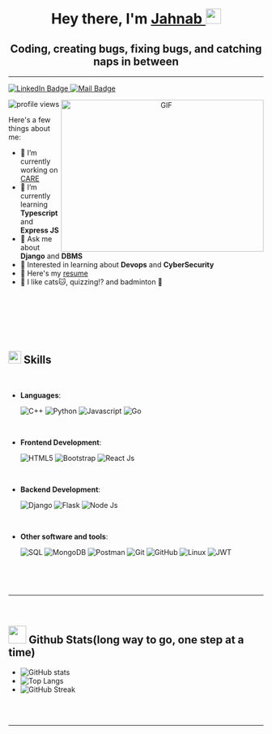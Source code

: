 <h1 align="center">Hey there, I'm <a href="https://jahnabdutta.github.io/">Jahnab </a><img src="https://media.giphy.com/media/hvRJCLFzcasrR4ia7z/giphy.gif" width="30px"/></h1>

<h2 align="center">Coding, creating bugs, fixing bugs,  and catching naps in between</h2>

<hr>
<p id="badges" >
  <a href="https://www.linkedin.com/in/jahnab-dutta/">
    <img src="https://img.shields.io/badge/LinkedIn-blue?style=for-the-badge&logo=linkedin&logoColor=white" alt="LinkedIn Badge"/>
  </a>
  <a href="mailto:dutta.4@iitj.ac.in">
    <img src="https://img.shields.io/badge/Email-red?style=for-the-badge&logo=gmail&logoColor=white" alt="Mail Badge"/>
  </a>
  </p>
  <img src="https://komarev.com/ghpvc/?username=JahnabDutta&style=flat-square" alt="profile views" />
<a target="_blank" align="center">
  <img align="right" top="500" height="300" width="400" alt="GIF" src="https://media.giphy.com/media/5wWf7HapUvpOumiXZRK/giphy.gif">
</a>



Here's a few things about me:

- 🔭 I’m currently working on <a href="https://github.com/coronasafe/care_fe">CARE</a>
- 🌱 I’m currently learning **Typescript** and **Express JS**
- 💬 Ask me about **Django** and **DBMS**
- 🤔 Interested in learning about **Devops** and **CyberSecurity**
- 📄 Here's my <a href="//drive.google.com/file/d/19lCSQ8zBPkRK-Jm-pUBcW3mtVS3wYorA/view?usp=sharing">resume</a>
- 🦄 I like cats🐱, quizzing⁉️ and badminton 🏸


<br>
<br>
<br>
<br>
<br>

## <img src="https://media2.giphy.com/media/QssGEmpkyEOhBCb7e1/giphy.gif?cid=ecf05e47a0n3gi1bfqntqmob8g9aid1oyj2wr3ds3mg700bl&rid=giphy.gif" width ="25"><b> Skills</b>
<br>


- **Languages**:

    ![C++](https://img.shields.io/badge/C++%20-%2300599C.svg?style=for-the-badge&logo=c%2B%2B&logoColor=white)
    ![Python](https://img.shields.io/badge/Python%20-%2314354C.svg?style=for-the-badge&logo=python&logoColor=white)
    ![Javascript](https://img.shields.io/badge/Javascript%20-%23F7DF1E.svg?style=for-the-badge&logo=javascript&logoColor=black)
    ![Go](https://img.shields.io/badge/Go%20-%2300ADD8.svg?style=for-the-badge&logo=go&logoColor=white)

<br>   
    
- **Frontend Development**:

   ![HTML5](https://img.shields.io/badge/HTML5%20-%23E34F26.svg?style=for-the-badge&logo=html5&logoColor=white)
   ![Bootstrap](https://img.shields.io/badge/Bootstrap%20-%23563D7C.svg?style=for-the-badge&logo=bootstrap&logoColor=white)
   ![React Js](https://img.shields.io/badge/React%20Js%20-%2320232a.svg?style=for-the-badge&logo=react&logoColor=%2361DAFB)

<br>

- **Backend Development**:

    ![Django](https://img.shields.io/badge/Django%20-%23092E20.svg?style=for-the-badge&logo=django&logoColor=white)
    ![Flask](https://img.shields.io/badge/Flask%20-%23000.svg?style=for-the-badge&logo=flask&logoColor=white)
    ![Node Js](https://img.shields.io/badge/Node%20Js%20-%23339933.svg?style=for-the-badge&logo=node.js&logoColor=white)
    
<br>

- **Other software and  tools**:

    ![SQL](https://img.shields.io/badge/SQL%20-%2300f.svg?style=for-the-badge&logo=sqlite&logoColor=white)
    ![MongoDB](https://img.shields.io/badge/MongoDB%20-%234ea94b.svg?style=for-the-badge&logo=mongodb&logoColor=white)
    ![Postman](https://img.shields.io/badge/Postman%20-%23FF6C37.svg?style=for-the-badge&logo=postman&logoColor=white)
    ![Git](https://img.shields.io/badge/git-%23F05033.svg?style=for-the-badge&logo=git&logoColor=white)
    ![GitHub](https://img.shields.io/badge/github-%23121011.svg?style=for-the-badge&logo=github&logoColor=white)
    ![Linux](https://img.shields.io/badge/Linux-FCC624?style=for-the-badge&logo=linux&logoColor=black) 
    ![JWT](https://img.shields.io/badge/JWT-black?style=for-the-badge&logo=JSON%20web%20tokens)

<br>

</p>

<br>


-----

<br>


## <img src="https://media.giphy.com/media/iY8CRBdQXODJSCERIr/giphy.gif" width="35"><b> Github Stats(long way to go, one step at a time) </b></img>
 - ![GitHub stats](https://github-readme-stats.vercel.app/api?username=JahnabDutta&show_icons=true&theme=radical)
 - ![Top Langs](https://github-readme-stats.vercel.app/api/top-langs/?username=JahnabDutta&theme=radical)
 - ![GitHub Streak](https://github-readme-streak-stats.herokuapp.com/?user=JahnabDutta&theme=radical)
 
<br>
<br>

-----

